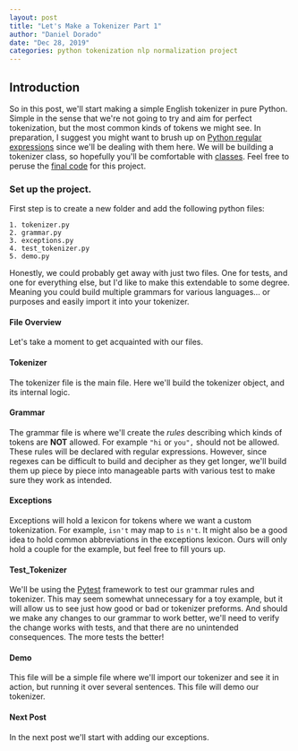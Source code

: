 ```yaml
---
layout: post
title: "Let's Make a Tokenizer Part 1"
author: "Daniel Dorado"
date: "Dec 28, 2019"
categories: python tokenization nlp normalization project
---
```


## Introduction

So in this post, we'll start making a simple English tokenizer in pure Python.
Simple in the sense that we're not going to try and aim for perfect
tokenization, but the most common kinds of tokens we might see. In preparation,
I suggest you might want to brush up on [Python regular expressions](https://docs.python.org/3/library/re.html)
since we'll be dealing with them here.  We will be building a tokenizer class, so
hopefully you'll be comfortable with [classes](https://docs.python.org/3/tutorial/classes.html).
Feel free to peruse the [final code](https://github.com/apocop/NLP-Notebook-Examples/tree/master/2019-12-23-lets-build-a-tokenizer)
for this project.

### Set up the project.

First step is to create a new folder and add the following python files:

```
1. tokenizer.py
2. grammar.py
3. exceptions.py
4. test_tokenizer.py
5. demo.py
```

Honestly, we could probably get away with just two files. One for tests, and
one for everything else, but I'd like to make this extendable to some degree.
Meaning you could build multiple grammars for various languages... or purposes
and easily import it into your tokenizer.

#### File Overview

Let's take a moment to get acquainted with our files.

#### Tokenizer
The tokenizer file is the main file. Here we'll build the tokenizer object,
and its internal logic.

#### Grammar
The grammar file is where we'll create the *rules* describing which kinds of
tokens are **NOT** allowed. For example `"hi` or `you",` should not be allowed.
These rules will be declared with regular expressions. However, since regexes
can be difficult to build and decipher as they get longer, we'll build them up
piece by piece into manageable parts with various test to make sure they work
as intended.

#### Exceptions
Exceptions will hold a lexicon for tokens where we want a custom tokenization.
For example, `isn't` may map to `is` `n't`.  It might also be a good idea to
hold common abbreviations in the exceptions lexicon. Ours will only hold a 
couple for the example, but feel free to fill yours up. 

#### Test_Tokenizer
We'll be using the [Pytest](https://docs.pytest.org/en/latest/) framework to
test our grammar rules and tokenizer. This may seem somewhat unnecessary for
a toy example, but it will allow us to see just how good or bad or tokenizer
preforms. And should we make any changes to our grammar to work better, we'll
need to verify the change works with tests, and that there are no unintended
consequences. The more tests the better!

#### Demo

This file will be a simple file where we'll import our tokenizer and see it
in action, but running it over several sentences. This file will demo our
tokenizer.

#### Next Post

In the next post we'll start with adding our exceptions.
